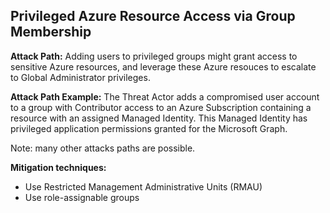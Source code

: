## Privileged Azure Resource Access via Group Membership

**Attack Path:** Adding users to privileged groups might grant access to sensitive Azure resources, and leverage these Azure resouces to escalate to Global Administrator privileges.

**Attack Path Example:** The Threat Actor adds a compromised user account to a group with Contributor access to an Azure Subscription containing a resource with an assigned Managed Identity. This Managed Identity has privileged application permissions granted for the Microsoft Graph. 

Note: many other attacks paths are possible.

**Mitigation techniques:**
- Use Restricted Management  Administrative Units (RMAU)
- Use role-assignable groups